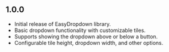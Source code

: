 ## 1.0.0

- Initial release of EasyDropdown library.
- Basic dropdown functionality with customizable tiles.
- Supports showing the dropdown above or below a button.
- Configurable tile height, dropdown width, and other options.
